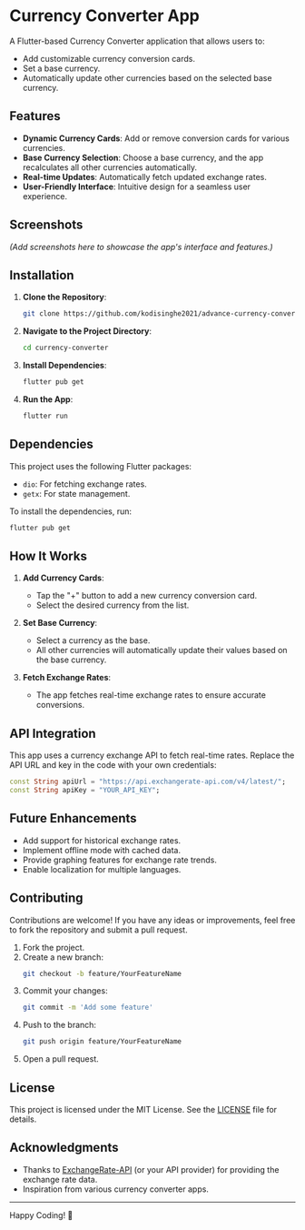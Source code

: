 # Currency Converter App

A Flutter-based Currency Converter application that allows users to:

- Add customizable currency conversion cards.
- Set a base currency.
- Automatically update other currencies based on the selected base currency.

## Features

- **Dynamic Currency Cards**: Add or remove conversion cards for various currencies.
- **Base Currency Selection**: Choose a base currency, and the app recalculates all other currencies automatically.
- **Real-time Updates**: Automatically fetch updated exchange rates.
- **User-Friendly Interface**: Intuitive design for a seamless user experience.

## Screenshots

*(Add screenshots here to showcase the app's interface and features.)*

## Installation

1. **Clone the Repository**:
   ```bash
   git clone https://github.com/kodisinghe2021/advance-currency-converter.git
   ```

2. **Navigate to the Project Directory**:
   ```bash
   cd currency-converter
   ```

3. **Install Dependencies**:
   ```bash
   flutter pub get
   ```

4. **Run the App**:
   ```bash
   flutter run
   ```

## Dependencies

This project uses the following Flutter packages:

- `dio`: For fetching exchange rates.
- `getx`: For state management.

To install the dependencies, run:
```bash
flutter pub get
```

## How It Works

1. **Add Currency Cards**:
   - Tap the "+" button to add a new currency conversion card.
   - Select the desired currency from the list.

2. **Set Base Currency**:
   - Select a currency as the base.
   - All other currencies will automatically update their values based on the base currency.

3. **Fetch Exchange Rates**:
   - The app fetches real-time exchange rates to ensure accurate conversions.

## API Integration

This app uses a currency exchange API to fetch real-time rates. Replace the API URL and key in the code with your own credentials:

```dart
const String apiUrl = "https://api.exchangerate-api.com/v4/latest/";
const String apiKey = "YOUR_API_KEY";
```

## Future Enhancements

- Add support for historical exchange rates.
- Implement offline mode with cached data.
- Provide graphing features for exchange rate trends.
- Enable localization for multiple languages.

## Contributing

Contributions are welcome! If you have any ideas or improvements, feel free to fork the repository and submit a pull request.

1. Fork the project.
2. Create a new branch:
   ```bash
   git checkout -b feature/YourFeatureName
   ```
3. Commit your changes:
   ```bash
   git commit -m 'Add some feature'
   ```
4. Push to the branch:
   ```bash
   git push origin feature/YourFeatureName
   ```
5. Open a pull request.

## License

This project is licensed under the MIT License. See the [LICENSE](LICENSE) file for details.

## Acknowledgments

- Thanks to [ExchangeRate-API](https://www.exchangerate-api.com/) (or your API provider) for providing the exchange rate data.
- Inspiration from various currency converter apps.

---

Happy Coding! 🎉

